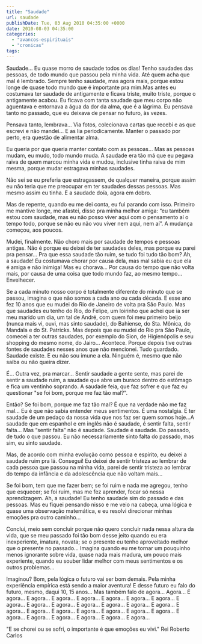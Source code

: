 ```yaml
---
title: "Saudade"
url: saudade
publishDate: Tue, 03 Aug 2010 04:35:00 +0000
date: 2010-08-03 04:35:00
categories: 
  - "avancos-espirituais"
  - "cronicas"
tags: 
---
```

Saudade... Eu quase morro de saudade todos os dias! Tenho saudades das pessoas, de todo mundo que passou pela minha vida. Até quem acha que mal é lembrado. Sempre tenho saudade, mas agora mais, porque estou longe de quase todo mundo que é importante pra mim.Mas antes eu costumava ter saudade de antigamente e ficava triste, muito triste, porque o antigamente acabou. Eu ficava com tanta saudade que meu corpo não aguentava e entornava a água da dor da alma, que é a lágrima. Eu pensava tanto no passado, que eu deixava de pensar no futuro, às vezes.

Pensava tanto, lembrava... Via fotos, colecionava cartas que recebi e as que escrevi e não mandei... E as lia periodicamente. Manter o passado por perto, era questão de alimentar alma.

Eu queria por que queria manter contato com as pessoas... Mas as pessoas mudam, eu mudo, todo mundo muda. A saudade era tão má que eu pegava raiva de quem marcou minha vida e mudou, inclusive tinha raiva de mim mesma, porque mudar estragava minhas saudades.

Não sei se eu preferia que estragassem, de qualquer maneira, porque assim eu não teria que me preocupar em ter saudades dessas pessoas. Mas mesmo assim eu tinha. E a saudade doía, agora em dobro.

Mas de repente, quando eu me dei conta, eu fui parando com isso. Primeiro me mantive longe, me afastei, disse pra minha melhor amiga: “eu também estou com saudade, mas eu não posso viver aqui com o pensamento aí o tempo todo, porque se não eu não vou viver nem aqui, nem aí”. A mudança começou, aos poucos.

Mudei, finalmente. Não choro mais por saudade de tempos e pessoas antigas. Não é porque eu deixei de ter saudades deles, mas porque eu parei pra pensar... Pra que essa saudade tão ruim, se tudo foi tudo tão bom? Ah, a saudade! Eu costumava chorar por causa dela, mas mal sabia eu que ela é amiga e não inimiga! Mas eu chorava... Por causa do tempo que não volta mais, por causa de uma coisa que todo mundo faz, ao mesmo tempo... Envelhecer.

Se a cada minuto nosso corpo é totalmente diferente do minuto que se passou, imagina o que não somos a cada ano ou cada década. E esse ano fez 10 anos que eu mudei do Rio de Janeiro de volta pra São Paulo. Mas que saudades eu tenho do Rio, do Felipe, um loirinho que achei que ia ser meu marido um dia, um tal de André, com quem foi meu primeiro beijo (nunca mais vi, ouvi, mas sinto saudade), do Bahiense, do Sta. Mônica, do Mandala e do St. Patricks. Mas depois que eu mudei do Rio pra São Paulo, comecei a ter outras saudades, por exemplo do Sion, de Higienópolis e seu shopping do mesmo nome, do Jairo... Acontece. Porque depois tive outras fontes de saudades nesses anos que não mencionei. Tudo guardado. Saudade existe. E eu não sou imune a ela. Ninguém é, mesmo que não saiba ou não queira dizer.

É... Outra vez, pra marcar... Sentir saudade a gente sente, mas parei de sentir a saudade ruim, a saudade que abre um buraco dentro do estômago e fica um ventinho soprando. A saudade feia, que faz sofrer e que faz eu questionar "se foi bom, porque me faz tão mal?".

Então? Se foi bom, porque me faz tão mal? É que na verdade não me faz mal... Eu é que não sabia entender meus sentimentos. É uma nostalgia. É ter saudade de um pedaço da nossa vida que nos faz ser quem somos hoje...A saudade que em espanhol e em inglês não é saudade, é sentir falta, sentir falta... Mas “sentir falta” não é saudade. Saudade é saudade. Do passado, de tudo o que passou. Eu não necessariamente sinto falta do passado, mas sim, eu sinto saudade.

Mas, de acordo com minha evolução como pessoa e espírito, eu deixei a saudade ruim pra lá. Consegui! Eu deixei de sentir tristeza ao lembrar de cada pessoa que passou na minha vida, parei de sentir tristeza ao lembrar do tempo da infância e da adolescência que não voltam mais...

Se foi bom, tem que me fazer bem; se foi ruim e nada me agregou, tenho que esquecer; se foi ruim, mas me fez aprender, focar só nessa aprendizagem. Ah, a saudade! Eu tenho saudade sim do passado e das pessoas. Mas eu fiquei pensando nisso e me veio na cabeça, uma lógica e quase uma observação matemática, e eu resolvi direcionar minhas emoções pra outro caminho...

Conclui, meio sem concluir porque não quero concluir nada nessa altura da vida, que se meu passado foi tão bom desse jeito quando eu era inexperiente, imatura, novata; se o presente eu tenho aproveitado melhor que o presente no passado... Imagina quando eu me tornar um pouquinho menos ignorante sobre vida, quase nada mais madura, um pouco mais experiente, quando eu souber lidar melhor com meus sentimentos e os outros problemas...

Imaginou? Bom, pela lógica o futuro vai ser bom demais. Pela minha experiência empírica está sendo a maior aventura! E desse futuro eu falo do futuro, mesmo, daqui 10, 15 anos... Mas também falo de agora... Agora... E agora... E agora... E agora... E agora... E agora... E agora... E agora... E agora... E agora... E agora... E agora... E agora... E agora... E agora... E agora... E agora... E agora... E agora... E agora... E agora... E agora... E agora... E agora... E agora... E agora... E agora... E agora...

"E se chorei ou se sofri, o importante é que emoções eu vivi." Rei Roberto Carlos
